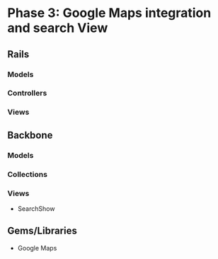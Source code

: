 # Phase 3: Google Maps integration and search View

## Rails
### Models

### Controllers

### Views

## Backbone
### Models

### Collections

### Views
* SearchShow

## Gems/Libraries
* Google Maps